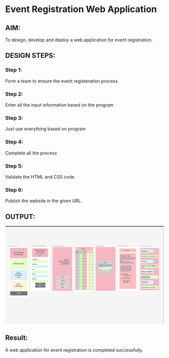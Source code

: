 # Event Registration Web Application

## AIM:
To design, develop and deploy a web application for event registration.

## DESIGN STEPS:

### Step 1:
Form a team to ensure the event registeration process

### Step 2:
Enter all the input information based on the program

### Step 3:
Just use everything based on program

### Step 4:
Complete all the process

### Step 5:

Validate the HTML and CSS code.

### Step 6:

Publish the website in the given URL.


## OUTPUT:
![](./event.jpeg)

## Result:

A web application for event registration is completed successfully.
